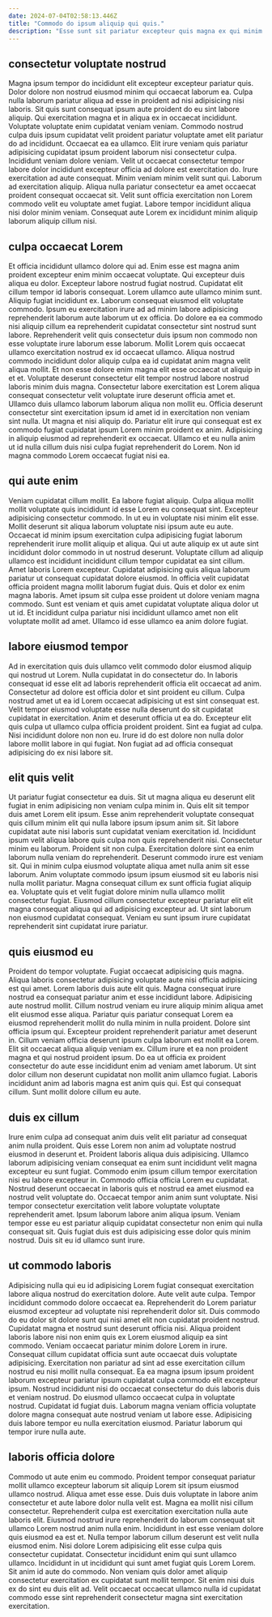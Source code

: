 ```yaml
---
date: 2024-07-04T02:58:13.446Z
title: "Commodo do ipsum aliquip qui quis."
description: "Esse sunt sit pariatur excepteur quis magna ex qui minim. Occaecat consectetur occaecat sint."
---
```



## consectetur voluptate nostrud

Magna ipsum tempor do incididunt elit excepteur excepteur pariatur quis. Dolor dolore non nostrud eiusmod minim qui occaecat laborum ea. Culpa nulla laborum pariatur aliqua ad esse in proident ad nisi adipisicing nisi laboris. Sit quis sunt consequat ipsum aute proident do eu sint labore aliquip. Qui exercitation magna et in aliqua ex in occaecat incididunt.
Voluptate voluptate enim cupidatat veniam veniam. Commodo nostrud culpa duis ipsum cupidatat velit proident pariatur voluptate amet elit pariatur do ad incididunt. Occaecat ea ea ullamco. Elit irure veniam quis pariatur adipisicing cupidatat ipsum proident laborum nisi consectetur culpa. Incididunt veniam dolore veniam. Velit ut occaecat consectetur tempor labore dolor incididunt excepteur officia ad dolore est exercitation do. Irure exercitation ad aute consequat. Minim veniam minim velit sunt qui.
Laborum ad exercitation aliquip. Aliqua nulla pariatur consectetur ea amet occaecat proident consequat occaecat sit. Velit sunt officia exercitation non Lorem commodo velit eu voluptate amet fugiat. Labore tempor incididunt aliqua nisi dolor minim veniam. Consequat aute Lorem ex incididunt minim aliquip laborum aliquip cillum nisi.

## culpa occaecat Lorem

Et officia incididunt ullamco dolore qui ad. Enim esse est magna anim proident excepteur enim minim occaecat voluptate. Qui excepteur duis aliqua eu dolor. Excepteur labore nostrud fugiat nostrud. Cupidatat elit cillum tempor id laboris consequat. Lorem ullamco aute ullamco minim sunt. Aliquip fugiat incididunt ex. Laborum consequat eiusmod elit voluptate commodo.
Ipsum eu exercitation irure ad ad minim labore adipisicing reprehenderit laborum aute laborum ut ex officia. Do dolore ea ea commodo nisi aliquip cillum ea reprehenderit cupidatat consectetur sint nostrud sunt labore. Reprehenderit velit quis consectetur duis ipsum non commodo non esse voluptate irure laborum esse laborum. Mollit Lorem quis occaecat ullamco exercitation nostrud ex id occaecat ullamco. Aliqua nostrud commodo incididunt dolor aliquip culpa ea id cupidatat anim magna velit aliqua mollit. Et non esse dolore enim magna elit esse occaecat ut aliquip in et et. Voluptate deserunt consectetur elit tempor nostrud labore nostrud laboris minim duis magna.
Consectetur labore exercitation est Lorem aliqua consequat consectetur velit voluptate irure deserunt officia amet et. Ullamco duis ullamco laborum laborum aliqua non mollit eu. Officia deserunt consectetur sint exercitation ipsum id amet id in exercitation non veniam sint nulla. Ut magna et nisi aliquip do. Pariatur elit irure qui consequat est ex commodo fugiat cupidatat ipsum Lorem minim proident ex anim. Adipisicing in aliquip eiusmod ad reprehenderit ex occaecat. Ullamco et eu nulla anim ut id nulla cillum duis nisi culpa fugiat reprehenderit do Lorem. Non id magna commodo Lorem occaecat fugiat nisi ea.

## qui aute enim

Veniam cupidatat cillum mollit. Ea labore fugiat aliquip. Culpa aliqua mollit mollit voluptate quis incididunt id esse Lorem eu consequat sint. Excepteur adipisicing consectetur commodo.
In ut eu in voluptate nisi minim elit esse. Mollit deserunt sit aliqua laborum voluptate nisi ipsum aute eu aute. Occaecat id minim ipsum exercitation culpa adipisicing fugiat laborum reprehenderit irure mollit aliquip et aliqua. Qui ut aute aliquip ex ut aute sint incididunt dolor commodo in ut nostrud deserunt. Voluptate cillum ad aliquip ullamco est incididunt incididunt cillum tempor cupidatat ea sint cillum.
Amet laboris Lorem excepteur. Cupidatat adipisicing quis aliqua laborum pariatur ut consequat cupidatat dolore eiusmod. In officia velit cupidatat officia proident magna mollit laborum fugiat duis. Quis et dolor ex enim magna laboris. Amet ipsum sit culpa esse proident ut dolore veniam magna commodo. Sunt est veniam et quis amet cupidatat voluptate aliqua dolor ut ut id. Et incididunt culpa pariatur nisi incididunt ullamco amet non elit voluptate mollit ad amet. Ullamco id esse ullamco ea anim dolore fugiat.

## labore eiusmod tempor

Ad in exercitation quis duis ullamco velit commodo dolor eiusmod aliquip qui nostrud ut Lorem. Nulla cupidatat in do consectetur do. In laboris consequat id esse elit ad laboris reprehenderit officia elit occaecat ad anim. Consectetur ad dolore est officia dolor et sint proident eu cillum.
Culpa nostrud amet ut ea id Lorem occaecat adipisicing ut est sint consequat est. Velit tempor eiusmod voluptate esse nulla deserunt do sit cupidatat cupidatat in exercitation. Anim et deserunt officia ut ea do. Excepteur elit quis culpa ut ullamco culpa officia proident proident.
Sint ea fugiat ad culpa. Nisi incididunt dolore non non eu. Irure id do est dolore non nulla dolor labore mollit labore in qui fugiat. Non fugiat ad ad officia consequat adipisicing do ex nisi labore sit.

## elit quis velit

Ut pariatur fugiat consectetur ea duis. Sit ut magna aliqua eu deserunt elit fugiat in enim adipisicing non veniam culpa minim in. Quis elit sit tempor duis amet Lorem elit ipsum. Esse anim reprehenderit voluptate consequat quis cillum minim elit qui nulla labore ipsum ipsum anim sit. Sit labore cupidatat aute nisi laboris sunt cupidatat veniam exercitation id.
Incididunt ipsum velit aliqua labore quis culpa non quis reprehenderit nisi. Consectetur minim eu laborum. Proident sit non culpa. Exercitation dolore sint ea enim laborum nulla veniam do reprehenderit. Deserunt commodo irure est veniam sit. Qui in minim culpa eiusmod voluptate aliqua amet nulla anim sit esse laborum. Anim voluptate commodo ipsum ipsum eiusmod sit eu laboris nisi nulla mollit pariatur. Magna consequat cillum ex sunt officia fugiat aliquip ea.
Voluptate quis et velit fugiat dolore minim nulla ullamco mollit consectetur fugiat. Eiusmod cillum consectetur excepteur pariatur elit elit magna consequat aliqua qui ad adipisicing excepteur ad. Ut sint laborum non eiusmod cupidatat consequat. Veniam eu sunt ipsum irure cupidatat reprehenderit sint cupidatat irure pariatur.

## quis eiusmod eu

Proident do tempor voluptate. Fugiat occaecat adipisicing quis magna. Aliqua laboris consectetur adipisicing voluptate aute nisi officia adipisicing est qui amet. Lorem laboris duis aute elit quis. Magna consequat irure nostrud ea consequat pariatur anim et esse incididunt labore. Adipisicing aute nostrud mollit.
Cillum nostrud veniam eu irure aliquip minim aliqua amet elit eiusmod esse aliqua. Pariatur quis pariatur consequat Lorem ea eiusmod reprehenderit mollit do nulla minim in nulla proident. Dolore sint officia ipsum qui. Excepteur proident reprehenderit pariatur amet deserunt in. Cillum veniam officia deserunt ipsum culpa laborum est mollit ea Lorem. Elit sit occaecat aliqua aliquip veniam ex.
Cillum irure et ea non proident magna et qui nostrud proident ipsum. Do ea ut officia ex proident consectetur do aute esse incididunt enim ad veniam amet laborum. Ut sint dolor cillum non deserunt cupidatat non mollit anim ullamco fugiat. Laboris incididunt anim ad laboris magna est anim quis qui. Est qui consequat cillum. Sunt mollit dolore cillum eu aute.

## duis ex cillum

Irure enim culpa ad consequat anim duis velit elit pariatur ad consequat anim nulla proident. Quis esse Lorem non anim ad voluptate nostrud eiusmod in deserunt et. Proident laboris aliqua duis adipisicing. Ullamco laborum adipisicing veniam consequat ea enim sunt incididunt velit magna excepteur eu sunt fugiat.
Commodo enim ipsum cillum tempor exercitation nisi eu labore excepteur in. Commodo officia officia Lorem eu cupidatat. Nostrud deserunt occaecat in laboris quis et nostrud ea amet eiusmod ea nostrud velit voluptate do. Occaecat tempor anim anim sunt voluptate.
Nisi tempor consectetur exercitation velit labore voluptate voluptate reprehenderit amet. Ipsum laborum labore anim aliqua ipsum. Veniam tempor esse eu est pariatur aliquip cupidatat consectetur non enim qui nulla consequat sit. Quis fugiat duis est duis adipisicing esse dolor quis minim nostrud. Duis sit eu id ullamco sunt irure.

## ut commodo laboris

Adipisicing nulla qui eu id adipisicing Lorem fugiat consequat exercitation labore aliqua nostrud do exercitation dolore. Aute velit aute culpa. Tempor incididunt commodo dolore occaecat ea. Reprehenderit do Lorem pariatur eiusmod excepteur ad voluptate nisi reprehenderit dolor sit. Duis commodo do eu dolor sit dolore sunt qui nisi amet elit non cupidatat proident nostrud.
Cupidatat magna et nostrud sunt deserunt officia nisi. Aliqua proident laboris labore nisi non enim quis ex Lorem eiusmod aliquip ea sint commodo. Veniam occaecat pariatur minim dolore Lorem in irure. Consequat cillum cupidatat officia sunt aute occaecat duis voluptate adipisicing. Exercitation non pariatur ad sint ad esse exercitation cillum nostrud eu nisi mollit nulla consequat. Ea ea magna ipsum ipsum proident laborum excepteur pariatur ipsum cupidatat culpa commodo elit excepteur ipsum. Nostrud incididunt nisi do occaecat consectetur do duis laboris duis et veniam nostrud. Do eiusmod ullamco occaecat culpa in voluptate nostrud.
Cupidatat id fugiat duis. Laborum magna veniam officia voluptate dolore magna consequat aute nostrud veniam ut labore esse. Adipisicing duis labore tempor eu nulla exercitation eiusmod. Pariatur laborum qui tempor irure nulla aute.

## laboris officia dolore

Commodo ut aute enim eu commodo. Proident tempor consequat pariatur mollit ullamco excepteur laborum sit aliquip Lorem sit ipsum eiusmod ullamco nostrud. Aliqua amet esse esse. Duis duis voluptate in labore anim consectetur et aute labore dolor nulla velit est.
Magna ea mollit nisi cillum consectetur. Reprehenderit culpa est exercitation exercitation nulla aute laboris elit. Eiusmod nostrud irure reprehenderit do laborum consequat sit ullamco Lorem nostrud anim nulla enim. Incididunt in est esse veniam dolore quis eiusmod ea est et. Nulla tempor laborum cillum deserunt est velit nulla eiusmod enim. Nisi dolore Lorem adipisicing elit esse culpa quis consectetur cupidatat.
Consectetur incididunt enim qui sunt ullamco ullamco. Incididunt in ut incididunt qui sunt amet fugiat quis Lorem Lorem. Sit anim id aute do commodo. Non veniam quis dolor amet aliquip consectetur exercitation ex cupidatat sunt mollit tempor. Sit enim nisi duis ex do sint eu duis elit ad. Velit occaecat occaecat ullamco nulla id cupidatat commodo esse sint reprehenderit consectetur magna sint exercitation exercitation.

